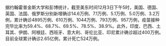 据约翰霍普金斯大学和彭博统计，截至美东时间12月3日下午5时，美国、德国、英国、法国、俄罗斯分别新增确诊14.6万例、7.1万例、5.1万例、5.0万例、3.2万例，累计确诊4895万例、610万例、1044万例、793万例、957万例，疫苗接种完毕比率为59.4%、68.7%、69.5%、78.5%、38.9%。此外，印度、巴西、土耳其、伊朗、阿根廷、西班牙、意大利、哥伦比亚、印尼累计确诊超过400万例。目前全球累计确诊2.65亿例，累计死亡524万例。